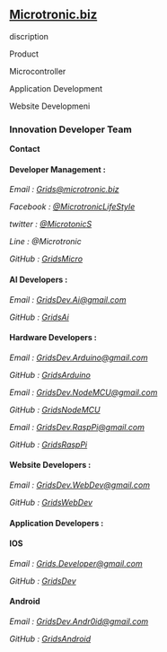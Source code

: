 ## [Microtronic.biz](http://microtronic.biz/)
discription

Product

Microcontroller

Application Development

Website Developmeni

### Innovation Developer Team

**Contact**

#### Developer Management :

*Email : Grids@microtronic.biz*

*Facebook : [@MicrotronicLifeStyle](https://www.facebook.com/MicrotronicLifeStyle)*

*twitter : [@MicrotonicS](https://mobile.twitter.com/MicrotonicS)*

*Line : @Microtronic*

*GitHub : [GridsMicro](https://github.com/GridsMicro)*

#### AI Developers :

*Email : GridsDev.Ai@gmail.com*

*GitHub : [GridsAi](https://github.com/GridsAi)*

#### Hardware Developers : 

*Email : GridsDev.Arduino@gmail.com*

*GitHub : [GridsArduino](https://github.com/GridsArduino)*

*Email : GridsDev.NodeMCU@gmail.com*

*GitHub : [GridsNodeMCU](https://github.com/GridsNodeMCU)*

*Email : GridsDev.RaspPi@gmail.com*

*GitHub : [GridsRaspPi](https://github.com/GridsRaspPi)*

#### Website Developers :

*Email : GridsDev.WebDev@gmail.com*

*GitHub : [GridsWebDev](https://github.com/GridsWebDev)*

#### Application Developers : 

#### IOS

*Email : Grids.Developer@gmail.com*

*GitHub : [GridsDev](https://github.com/GridsDev)*

#### Android

*Email : GridsDev.Andr0id@gmail.com*

*GitHub : [GridsAndroid](https://github.com/GridsAndroid)*
